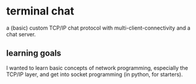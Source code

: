 # terminal chat

a (basic) custom TCP/IP chat protocol with multi-client-connectivity and a chat server.

## learning goals

I wanted to learn basic concepts of network programming, especially the TCP/IP layer, and get into socket programming (in python, for starters).

    
